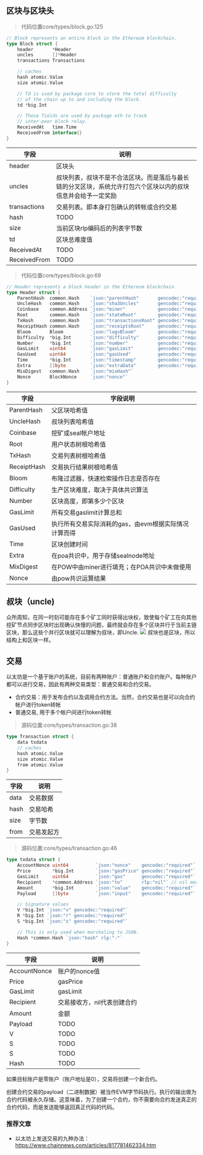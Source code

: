 ## 区块与区块头

> 代码位置core/types/block.go:125

```go
// Block represents an entire block in the Ethereum blockchain.
type Block struct {
	header       *Header
	uncles       []*Header
	transactions Transactions

	// caches
	hash atomic.Value
	size atomic.Value

	// Td is used by package core to store the total difficulty
	// of the chain up to and including the block.
	td *big.Int

	// These fields are used by package eth to track
	// inter-peer block relay.
	ReceivedAt   time.Time
	ReceivedFrom interface{}
}
```

字段|说明
---|---
header| 区块头
uncles|叔块列表，叔块不是不合法区块。而是落后与最长链的分叉区块，系统允许打包六个区块以内的叔块信息并会给予一定奖励
transactions|交易列表。即本身打包确认的转帐或合约交易
hash| TODO
size|当前区块rlp编码后的列表字节数
td|区块总难度值
ReceivedAt| TODO
ReceivedFrom|TODO


> 代码位置core/types/block.go:69

```go
// Header represents a block header in the Ethereum blockchain.
type Header struct {
	ParentHash  common.Hash    `json:"parentHash"       gencodec:"required"`
	UncleHash   common.Hash    `json:"sha3Uncles"       gencodec:"required"`
	Coinbase    common.Address `json:"miner"            gencodec:"required"`
	Root        common.Hash    `json:"stateRoot"        gencodec:"required"`
	TxHash      common.Hash    `json:"transactionsRoot" gencodec:"required"`
	ReceiptHash common.Hash    `json:"receiptsRoot"     gencodec:"required"`
	Bloom       Bloom          `json:"logsBloom"        gencodec:"required"`
	Difficulty  *big.Int       `json:"difficulty"       gencodec:"required"`
	Number      *big.Int       `json:"number"           gencodec:"required"`
	GasLimit    uint64         `json:"gasLimit"         gencodec:"required"`
	GasUsed     uint64         `json:"gasUsed"          gencodec:"required"`
	Time        *big.Int       `json:"timestamp"        gencodec:"required"`
	Extra       []byte         `json:"extraData"        gencodec:"required"`
	MixDigest   common.Hash    `json:"mixHash"`
	Nonce       BlockNonce     `json:"nonce"`
}
```

字段|字段说明
---|---
ParentHash|	父区块哈希值
UncleHash|	叔块列表哈希值
Coinbase|	挖矿或seal帐户地址
Root|	用户状态树根哈希值
TxHash|	交易列表树根哈希值
ReceiptHash|	交易执行结果树根哈希值
Bloom|	布隆过滤器，快速检索操作日志是否存在
Difficulty|	生产区块难度，取决于具体共识算法
Number|	区块高度，即第多少个区块
GasLimit|	所有交易gaslimit计算总和
GasUsed|	执行所有交易实际消耗的gas，由evm根据实际情况计算而得
Time|	区块创建时间
Extra|	在poa共识中，用于存储sealnode地址
MixDigest|	在POW中由miner进行填充；在POA共识中未做使用
Nonce|	由pow共识运算结果

## 叔块（uncle)
众所周知，在同一时刻可能存在多个矿工同时获得出块权，致使每个矿工在向其他挖矿节点同步区块时出现确认快慢的问题，最终就会存在多个区块并行于当前主链区块，那么这些个并行区块就可以理解为叔块，即Uncle.
![](http://assets.processon.com/chart_image/5ae19d0fe4b039625aef0fed.png)
叔块也是区块，所以结构上和区块一样。

## 交易
以太坊是一个基于账户的系统，目前有两种账户：普通账户和合约账户。每种账户都可以进行交易，因此有两种交易类型：普通交易和合约交易。
- 合约交易：用于发布合约以及调用合约方法。当然，合约交易也是可以向合约帐户进行token转帐
- 普通交易, 用于多个帐户间进行token转帐

> 源码位置:core/types/transaction.go:38
```go
type Transaction struct {
	data txdata
	// caches
	hash atomic.Value
	size atomic.Value
	from atomic.Value
}
```
字段|说明
---|---
data|交易数据
hash|交易哈希
size|字节数
from|交易发起方

> 源码位置:core/types/transaction.go:46
```go
type txdata struct {
	AccountNonce uint64          `json:"nonce"    gencodec:"required"`
	Price        *big.Int        `json:"gasPrice" gencodec:"required"`
	GasLimit     uint64          `json:"gas"      gencodec:"required"`
	Recipient    *common.Address `json:"to"       rlp:"nil"` // nil means contract creation
	Amount       *big.Int        `json:"value"    gencodec:"required"`
	Payload      []byte          `json:"input"    gencodec:"required"`

	// Signature values
	V *big.Int `json:"v" gencodec:"required"`
	R *big.Int `json:"r" gencodec:"required"`
	S *big.Int `json:"s" gencodec:"required"`

	// This is only used when marshaling to JSON.
	Hash *common.Hash `json:"hash" rlp:"-"`
}
```
字段|说明
---|---
AccountNonce|账户的nonce值
Price|gasPrice
GasLimit| gasLimit
Recipient|交易接收方，nil代表创建合约
Amount|金额
Payload|TODO
V|TODO
S|TODO
S|TODO
Hash|TODO

如果目标账户是零账户（账户地址是0），交易将创建一个新合约。

创建合约交易的payload（二进制数据）被当作EVM字节码执行。执行的输出做为合约代码被永久存储。这意味着，为了创建一个合约，你不需要向合约发送真正的合约代码，而是发送能够返回真正代码的代码。

### 推荐文章
- 以太坊上发送交易的九种办法：https://www.chainnews.com/articles/817781462334.htm